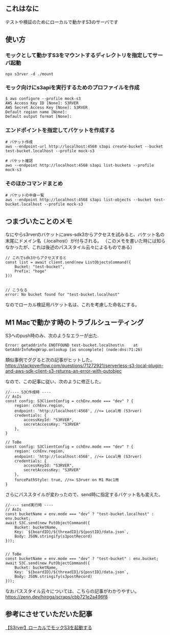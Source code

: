 ## これはなに
テストや検証のためにローカルで動かすS3のサーバです

## 使い方

### モックとして動かすS3をマウントするディレクトリを指定してサーバ起動

```
npx s3rver -d ./mount
```

### モック向けにs3apiを実行するためのプロファイルを作成

```
$ aws configure --profile mock-s3
AWS Access Key ID [None]: S3RVER
AWS Secret Access Key [None]: S3RVER
Default region name [None]: 
Default output format [None]: 
```

### エンドポイントを指定してバケットを作成する

```
# バケット作成
aws --endpoint-url http://localhost:4568 s3api create-bucket --bucket test-bucket.localhost --profile mock-s3

# バケット確認
aws --endpoint http://localhost:4568 s3api list-buckets --profile mock-s3
```

### そのほかコマンドまとめ

```
# バケットの中身一覧
aws --endpoint http://localhost:4568 s3api list-objects --bucket test-bucket.localhost --profile mock-s3
```

## つまづいたことのメモ
なにやらs3rverのバケットにaws-sdk3からアクセスを試みると、バケット名の末尾にドメイン名（.localhost）が付与される。
（このメモを書いた時には知らなかったが、これは後述のパススタイル云々によるものである）

```
// これでsdk3からアクセスすると
const list = await client.send(new ListObjectsCommand({
    Bucket: "test-bucket",
    Prefix: "hoge"
}))


// こうなる
error: No bucket found for "test-bucket.localhost"
```

なのでローカル検証用バケット名は、これを考慮した命名にする。

## M1 Macで動かす時のトラブルシューティング
S3へのpush時のみ、次のようなエラーが出た.

```
Error: getaddrinfo ENOTFOUND test-bucket.localhost\n    at GetAddrInfoReqWrap.onlookup [as oncomplete] (node:dns:71:26)
```

類似事例でググると次の記事がヒットした。
https://stackoverflow.com/questions/71272921/serverless-s3-local-plugin-and-aws-sdk-client-s3-returns-an-error-with-putobjec

なので、この記事に従い、次のように修正した。

```
//---- S3C作成時 ----
// AsIs
const config: S3ClientConfig = cchEnv.mode === "dev" ? {
    region: cchEnv.region,
    endpoint: 'http://localhost:4568', //<= Local用 (S3rver)
    credentials: {
        accessKeyId: "S3RVER",
        secretAccessKey: "S3RVER"
    },
}

// ToBe
const config: S3ClientConfig = cchEnv.mode === "dev" ? {
    region: cchEnv.region,
    endpoint: 'http://localhost:4568', //<= Local用 (S3rver)
    credentials: {
        accessKeyId: "S3RVER",
        secretAccessKey: "S3RVER"
    },
    forcePathStyle: true, //<= S3rver on M1 Mac1用
}
```

さらにパススタイルが変わったので、send時に指定するバケット名も変えた。

```
//---- send実行時 ----
// AsIs
const bucketName = env.mode === "dev" ? "test-bucket.localhost" : env.bucket;
await S3C.send(new PutObjectCommand({
    Bucket: bucketName,
    Key: `${boardID}/${threadID}/${postID}/data.json`,
    Body: JSON.stringify(s3postRecord)
}));


// ToBe
const bucketName = env.mode === "dev" ? "test-bucket" : env.bucket;
await S3C.send(new PutObjectCommand({
    Bucket: bucketName,
    Key: `${boardID}/${threadID}/${postID}/data.json`,
    Body: JSON.stringify(s3postRecord)
}));
```

なおパススタイル云々については、こちらの記事がわかりやすい。
https://zenn.dev/hiroga/scraps/cbb721e2a496f8


## 参考にさせていただいた記事
[【S3rver】ローカルでモックS3を起動する](https://zenn.dev/ryohei/articles/startup-s3rver)

